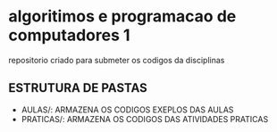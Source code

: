 # algoritimos e programacao de computadores 1

repositorio criado para submeter os codigos da disciplinas                                

## ESTRUTURA DE PASTAS 

* AULAS/: ARMAZENA OS CODIGOS EXEPLOS DAS AULAS
* PRATICAS/: ARMAZENA OS CODIGOS DAS ATIVIDADES PRATICAS 
